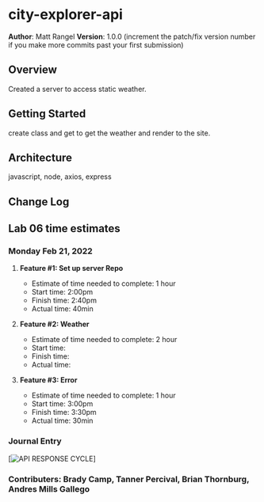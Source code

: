 # city-explorer-api

**Author**: Matt Rangel
**Version**: 1.0.0 (increment the patch/fix version number if you make more commits past your first submission)

## Overview

Created a server to access static weather.

## Getting Started

create class and get to get the weather and render to the site.

## Architecture

javascript, node, axios, express

## Change Log
<!-- Use this area to document the iterative changes made to your application as each feature is successfully implemented. Use time stamps. Here's an example:

01-01-2001 4:59pm - Application now has a fully-functional express server, with a GET route for the location resource. -->

## Lab 06 time estimates

### Monday Feb 21, 2022

1. **Feature #1: Set up server Repo**
   - Estimate of time needed to complete: 1 hour
   - Start time: 2:00pm
   - Finish time: 2:40pm
   - Actual time: 40min

2. **Feature #2: Weather**
   - Estimate of time needed to complete: 2 hour
   - Start time:
   - Finish time:
   - Actual time:

3. **Feature #3: Error**
   - Estimate of time needed to complete: 1 hour
   - Start time: 3:00pm
   - Finish time: 3:30pm
   - Actual time: 30min

### Journal Entry

[![API RESPONSE CYCLE](https://miro.com/app/board/uXjVOK2U1ho=/)]

### Contributers: Brady Camp, Tanner Percival, Brian Thornburg, Andres Mills Gallego
